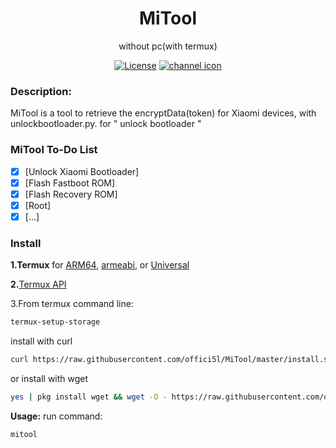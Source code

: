 <div align="center">

<h1> MiTool</h1>

without pc(with termux)

[![License](https://img.shields.io/badge/License-Apache_2.0-blue.svg)](./LICENSE) [![channel icon](https://img.shields.io/badge/-telegram-red?color=white&logo=telegram&logoColor=blue)](https://t.me/Offici5l_Channel)

<div align="left">

### Description:
MiTool is a tool to retrieve the encryptData(token) for Xiaomi devices, with unlockbootloader.py. for " unlock bootloader "

### MiTool To-Do List

- [x] [Unlock Xiaomi Bootloader]
- [x] [Flash Fastboot ROM]
- [x] [Flash Recovery ROM]
- [x] [Root]
- [x] [...]

<div align="left">

### Install

<b>1.Termux</b>
for <a href="https://github.com/termux/termux-app/releases/download/v0.118.0/termux-app_v0.118.0%2Bgithub-debug_arm64-v8a.apk">ARM64</a>, <a href="https://github.com/termux/termux-app/releases/download/v0.118.0/termux-app_v0.118.0%2Bgithub-debug_armeabi-v7a.apk">armeabi</a>, or <a href="https://github.com/termux/termux-app/releases/download/v0.118.0/termux-app_v0.118.0%2Bgithub-debug_universal.apk">Universal</a>

<b>2.</b><a href="https://github.com/termux/termux-api/releases/download/v0.50.1/termux-api_v0.50.1+github-debug.apk">Termux API</a>

3.From termux command line:

  ```bash
termux-setup-storage
  ```

install with curl
  ```bash
curl https://raw.githubusercontent.com/offici5l/MiTool/master/install.sh | bash
  ```
or install with wget

  ```bash
yes | pkg install wget && wget -O - https://raw.githubusercontent.com/offici5l/MiTool/master/install.sh | bash
  ```

**Usage:**
run command:
```bash
mitool
```

